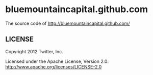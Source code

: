 bluemountaincapital.github.com
======

The source code of http://bluemountaincapital.github.com/

LICENSE
------------

Copyright 2012 Twitter, Inc.

Licensed under the Apache License, Version 2.0: http://www.apache.org/licenses/LICENSE-2.0
